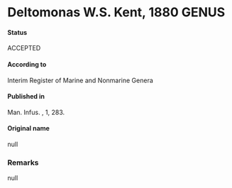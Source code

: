 Deltomonas W.S. Kent, 1880 GENUS
=======

#### Status
ACCEPTED

#### According to
Interim Register of Marine and Nonmarine Genera

#### Published in
Man. Infus. , 1, 283.

#### Original name
null

### Remarks
null